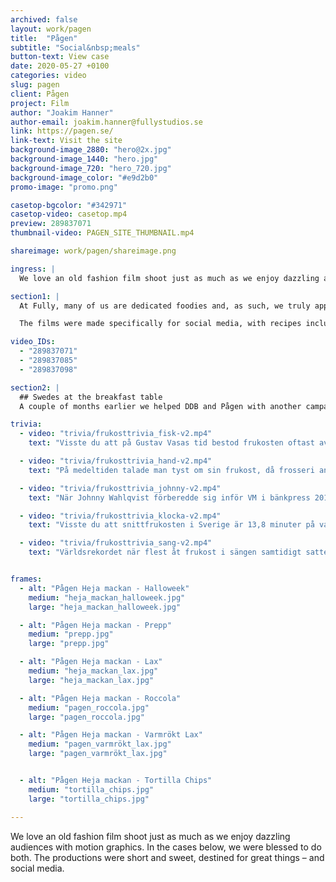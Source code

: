 ```yaml
---
archived: false
layout: work/pagen
title:  "Pågen"
subtitle: "Social&nbsp;meals"
button-text: View case
date: 2020-05-27 +0100
categories: video
slug: pagen
client: Pågen
project: Film
author: "Joakim Hanner"
author-email: joakim.hanner@fullystudios.se
link: https://pagen.se/
link-text: Visit the site
background-image_2880: "hero@2x.jpg"
background-image_1440: "hero.jpg"
background-image_720: "hero_720.jpg"
background-image_color: "#e9d2b0"
promo-image: "promo.png"

casetop-bgcolor: "#342971"
casetop-video: casetop.mp4
preview: 289837071
thumbnail-video: PAGEN_SITE_THUMBNAIL.mp4

shareimage: work/pagen/shareimage.png

ingress: |
  We love an old fashion film shoot just as much as we enjoy dazzling audiences with motion graphics. In the cases below, we were blessed to do both. The productions were short and sweet, destined for great things – and social media.

section1: |
  At Fully, many of us are dedicated foodies and, as such, we truly appreciate a sandwich done with precision and love. One day, we were in the middle of devouring a delicious Bahn Mi when the phone rang (true story!). It was our favorite advertising agency DDB asking us if we could produce a series of sandwich videos for a renown Swedish bakery brand, Pågen. We got cracking immediately, clearing the office kitchen table to make way for the sandwich shoot.

  The films were made specifically for social media, with recipes included in the descriptions.

video_IDs:
  - "289837071"
  - "289837085"
  - "289837098"

section2: |
  ## Swedes at the breakfast table
  A couple of months earlier we helped DDB and Pågen with another campaign, celebrating Swedish breakfast habits. Again, the platform for the videos was Facebook and Instagram and the campaign theme was “breakfast trivia.” Fully did all the animation work and DDB wrote the copy for the caption.

trivia:
  - video: "trivia/frukosttrivia_fisk-v2.mp4"
    text: "Visste du att på Gustav Vasas tid bestod frukosten oftast av salt sill, fläsk, bröd och ett stop öl?"

  - video: "trivia/frukosttrivia_hand-v2.mp4"
    text: "På medeltiden talade man tyst om sin frukost, då frosseri ansågs vara en dödssynd och ett tecken på svaghet."

  - video: "trivia/frukosttrivia_johnny-v2.mp4"
    text: "När Johnny Wahlqvist förberedde sig inför VM i bänkpress 2012 åt han: 20 frallor, tolv ägg, en liter fil, två tallrikar med gröt, en liter kaffe och en liter mjölk."

  - video: "trivia/frukosttrivia_klocka-v2.mp4"
    text: "Visste du att snittfrukosten i Sverige är 13,8 minuter på vardagar? Ok, men nu vet du."

  - video: "trivia/frukosttrivia_sang-v2.mp4"
    text: "Världsrekordet när flest åt frukost i sängen samtidigt sattes av 388 personer på ett hotell i Shanghai 2014."


frames:
  - alt: "Pågen Heja mackan - Halloweek"
    medium: "heja_mackan_halloweek.jpg"
    large: "heja_mackan_halloweek.jpg"

  - alt: "Pågen Heja mackan - Prepp"
    medium: "prepp.jpg"
    large: "prepp.jpg"

  - alt: "Pågen Heja mackan - Lax"
    medium: "heja_mackan_lax.jpg"
    large: "heja_mackan_lax.jpg"

  - alt: "Pågen Heja mackan - Roccola"
    medium: "pagen_roccola.jpg"
    large: "pagen_roccola.jpg"

  - alt: "Pågen Heja mackan - Varmrökt Lax"
    medium: "pagen_varmrökt_lax.jpg"
    large: "pagen_varmrökt_lax.jpg"


  - alt: "Pågen Heja mackan - Tortilla Chips"
    medium: "tortilla_chips.jpg"
    large: "tortilla_chips.jpg"

---
```

We love an old fashion film shoot just as much as we enjoy dazzling audiences with motion graphics. In the cases below, we were blessed to do both. The productions were short and sweet, destined for great things – and social media.
